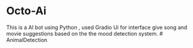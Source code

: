 # Octo-Ai
This is a AI bot using Python , used Gradio Ui for interface give song and movie suggestions based on the  the mood detection system.
#   A n i m a l D e t e c t i o n  
 